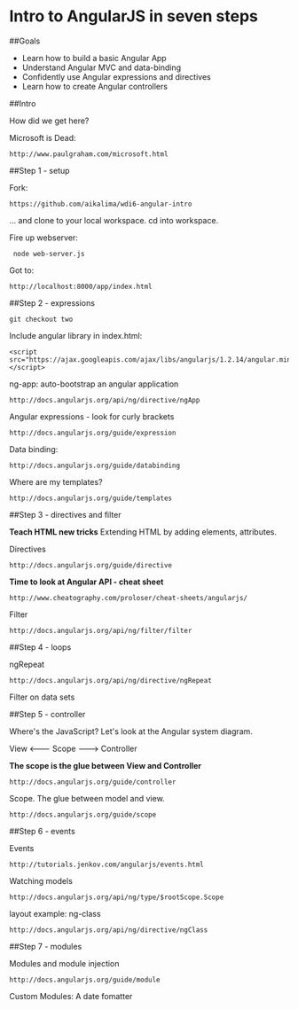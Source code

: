 Intro to AngularJS in seven steps
===


##Goals

- Learn how to build a basic Angular App
- Understand Angular MVC and data-binding
- Confidently use Angular expressions and directives
- Learn how to create Angular controllers

##Intro

How did we get here?

Microsoft is Dead:

	http://www.paulgraham.com/microsoft.html


##Step 1 - setup

Fork: 

	https://github.com/aikalima/wdi6-angular-intro

... and clone to your local workspace.	 cd into workspace.
	
Fire up webserver:

	 node web-server.js
	 
Got to:

	http://localhost:8000/app/index.html
	
		 
##Step 2 - expressions

	git checkout two
	
Include angular library in index.html:

	<script src="https://ajax.googleapis.com/ajax/libs/angularjs/1.2.14/angular.min.js"></script>

ng-app: auto-bootstrap an angular application

	http://docs.angularjs.org/api/ng/directive/ngApp	
Angular expressions - look for curly brackets

	http://docs.angularjs.org/guide/expression

Data binding:

	http://docs.angularjs.org/guide/databinding

Where are my templates?
	
	http://docs.angularjs.org/guide/templates
	
	
##Step 3 - directives and filter

**Teach HTML new tricks**
Extending HTML by adding elements, attributes.

Directives

	http://docs.angularjs.org/guide/directive

**Time to look at Angular API - cheat sheet**

	http://www.cheatography.com/proloser/cheat-sheets/angularjs/

Filter

	http://docs.angularjs.org/api/ng/filter/filter

##Step 4 - loops

ngRepeat

	http://docs.angularjs.org/api/ng/directive/ngRepeat

Filter on data sets

  
##Step 5 - controller

Where's the JavaScript? Let's look at the Angular system diagram.

View  <--- Scope ---> Controller

**The scope is the glue between View and Controller**

	http://docs.angularjs.org/guide/controller

Scope. The glue between model and view.

	http://docs.angularjs.org/guide/scope

##Step 6 - events

Events

	http://tutorials.jenkov.com/angularjs/events.html

Watching models

	http://docs.angularjs.org/api/ng/type/$rootScope.Scope

layout example: ng-class

	http://docs.angularjs.org/api/ng/directive/ngClass

##Step 7 - modules

Modules and module injection

	http://docs.angularjs.org/guide/module

Custom Modules: A date fomatter





